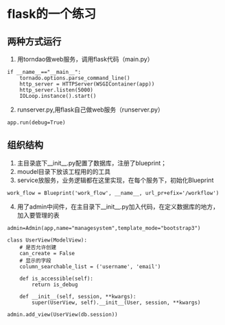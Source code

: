 # flask的一个练习

## 两种方式运行
1. 用torndao做web服务，调用flask代码（main.py）
```
if __name__=="__main__":
    tornado.options.parse_command_line()
    http_server = HTTPServer(WSGIContainer(app))
    http_server.listen(5000)
    IOLoop.instance().start()
```
2. runserver.py,用flask自己做web服务（runserver.py）

```
app.run(debug=True)
```

## 组织结构
1. 主目录底下__init__.py配置了数据库，注册了blueprint；
2. moudel目录下放该工程用的的工具
3. service放服务，业务逻辑都在这里实现，在每个服务下，初始化Blueprint
```
work_flow = Blueprint('work_flow', __name__, url_pr+efix='/workflow')

```
4. 用了admin中间件，在主目录下__init__.py加入代码，在定义数据库的地方，加入要管理的表
```
admin=Admin(app,name="managesystem",template_mode="bootstrap3")
```
```
class UserView(ModelView):
    # 是否允许创建
    can_create = False
    # 显示的字段
    column_searchable_list = ('username', 'email')

    def is_accessible(self):
        return is_debug

    def __init__(self, session, **kwargs):
        super(UserView, self).__init__(User, session, **kwargs)

admin.add_view(UserView(db.session))
```

